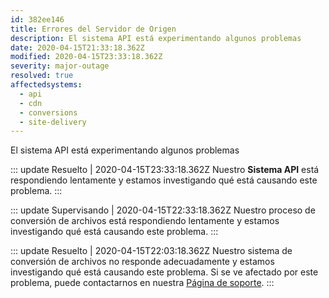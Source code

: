 ```yaml
---
id: 382ee146
title: Errores del Servidor de Origen
description: El sistema API está experimentando algunos problemas
date: 2020-04-15T21:33:18.362Z
modified: 2020-04-15T23:33:18.362Z
severity: major-outage
resolved: true
affectedsystems:
  - api
  - cdn
  - conversions
  - site-delivery
---
```


El sistema API está experimentando algunos problemas


::: update Resuelto | 2020-04-15T23:33:18.362Z
Nuestro **Sistema API** está respondiendo lentamente y estamos investigando qué está causando este problema.
:::

::: update Supervisando | 2020-04-15T22:33:18.362Z
Nuestro proceso de conversión de archivos está respondiendo lentamente y estamos investigando qué está causando este problema.
:::

::: update Resuelto | 2020-04-15T22:03:18.362Z
Nuestro sistema de conversión de archivos no responde adecuadamente y estamos investigando qué está causando este problema. Si se ve afectado por este problema, puede contactarnos en nuestra [Página de soporte](https://demo.statusfy.co).
:::

